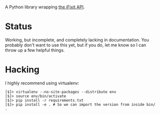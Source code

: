 A Python library wrapping [the iFixit API].

[the iFixit API]: https://www.ifixit.com/api/2.0/doc

# Status

Working, but incomplete, and completely lacking in documentation.  You probably
don't want to use this yet, but if you do, let me know so I can throw up a few
helpful things.

# Hacking

I highly recommend using virtualenv:

    [$]> virtualenv --no-site-packages --distribute env
    [$]> source env/bin/activate
    [$]> pip install -r requirements.txt
    [$]> pip install -e . # So we can import the version from inside bin/ .

